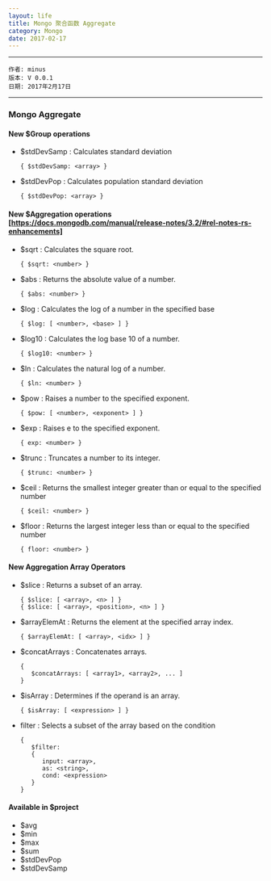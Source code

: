 ```yaml
---
layout: life
title: Mongo 聚合函数 Aggregate
category: Mongo
date: 2017-02-17
---
```


******

	作者: minus
	版本: V 0.0.1
	日期: 2017年2月17日

<!-- more -->

*******

### Mongo Aggregate

#### New $Group operations

* $stdDevSamp : Calculates standard deviation
    ```
    { $stdDevSamp: <array> }
    ```
* $stdDevPop : Calculates population standard deviation
    ```
    { $stdDevPop: <array> }
    ```

#### New $Aggregation operations [https://docs.mongodb.com/manual/release-notes/3.2/#rel-notes-rs-enhancements]

* $sqrt : Calculates the square root.
    ```
    { $sqrt: <number> }
    ```
    
* $abs : Returns the absolute value of a number.
    ```
    { $abs: <number> }
    ```
    
* $log : Calculates the log of a number in the specified base
    ```
    { $log: [ <number>, <base> ] }
    ```
    
* $log10 : Calculates the log base 10 of a number.
    ```
    { $log10: <number> }
    ```
    
* $ln : Calculates the natural log of a number.
    ```
    { $ln: <number> }
    ```

* $pow : Raises a number to the specified exponent.
    ```
    { $pow: [ <number>, <exponent> ] }
    ```
    
* $exp : Raises e to the specified exponent.
   ```
   { exp: <number> }
   ```
   
* $trunc : Truncates a number to its integer.
    ```
    { $trunc: <number> }
    ```
    
* $ceil : Returns the smallest integer greater than or equal to the specified number
    ```
    { $ceil: <number> }
    ```
    
* $floor : Returns the largest integer less than or equal to the specified number
    ```
    { floor: <number> }
    ```

#### New Aggregation Array Operators

* $slice : Returns a subset of an array.
    ```
    { $slice: [ <array>, <n> ] }
    { $slice: [ <array>, <position>, <n> ] }
    ```
    
* $arrayElemAt : Returns the element at the specified array index.
    ```
    { $arrayElemAt: [ <array>, <idx> ] }
    ```
    
* $concatArrays : Concatenates arrays.
    ```
    {
       $concatArrays: [ <array1>, <array2>, ... ]
    }
    ```
    
* $isArray : Determines if the operand is an array.
    ```
    { $isArray: [ <expression> ] }
    ```
    
* filter : Selects a subset of the array based on the condition
    ```
    {
       $filter:
       {
          input: <array>,
          as: <string>,
          cond: <expression>
       }
    }
    ```
    
#### Available in $project

* $avg
* $min
* $max
* $sum
* $stdDevPop
* $stdDevSamp
